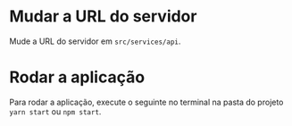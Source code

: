# Mudar a URL do servidor

Mude a URL do servidor em ```src/services/api```.

# Rodar a aplicação

Para rodar a aplicação, execute o seguinte no terminal na pasta do projeto ```yarn start``` ou ```npm start```.
